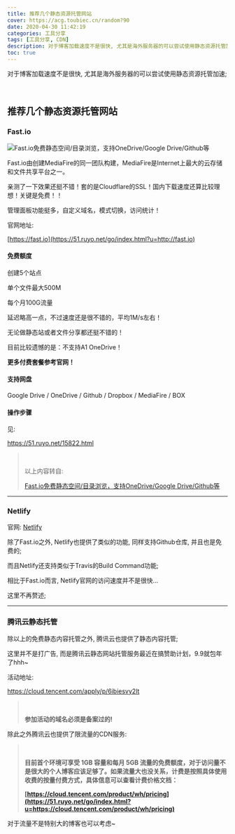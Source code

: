 ```yaml
---
title: 推荐几个静态资源托管网站
cover: https://acg.toubiec.cn/random?90
date: 2020-04-30 11:42:19
categories: 工具分享
tags: [工具分享, CDN]
description: 对于博客加载速度不是很快, 尤其是海外服务器的可以尝试使用静态资源托管加速;
toc: true
---
```


对于博客加载速度不是很快, 尤其是海外服务器的可以尝试使用静态资源托管加速;

<br/>

<!--more-->

<!-- **目录:** -->

<!-- toc -->

<!-- <br/> -->

## 推荐几个静态资源托管网站

### Fast.io

![Fast.io免费静态空间/目录浏览，支持OneDrive/Google Drive/Github等](https://p.pstatp.com/origin/ffc90000e803dc710bfe)

Fast.io由创建MediaFire的同一团队构建，MediaFire是Internet上最大的云存储和文件共享平台之一。

亲测了一下效果还挺不错！套的是Cloudflare的SSL！国内下载速度还算比较理想！关键是免费！！

管理面板功能挺多，自定义域名，模式切换，访问统计！ 

官网地址:

[https://fast.io](https://51.ruyo.net/go/index.html?u=http://fast.io)

#### 免费额度

创建5个站点

单个文件最大500M

每个月100G流量

延迟略高一点，不过速度还是很不错的，平均1M/s左右！

无论做静态站或者文件分享都还挺不错的！

目前比较遗憾的是：不支持A1 OneDrive！

**更多付费套餐参考官网！**

#### 支持网盘

Google Drive / OneDrive / Github / Dropbox / MediaFire / BOX

#### 操作步骤

见:

https://51.ruyo.net/15822.html

><br/>
>
>以上内容转自:
>
>[Fast.io免费静态空间/目录浏览，支持OneDrive/Google Drive/Github等]()

****

### Netlify

官网: [Netlify](https://www.netlify.com/)

除了Fast.io之外, Netlify也提供了类似的功能, 同样支持Github仓库, 并且也是免费的;

而且Netlify还支持类似于Travis的Build Command功能;

相比于Fast.io而言, Netlify官网的访问速度并不是很快…

这里不再赘述;

****

### 腾讯云静态托管

除以上的免费静态内容托管之外, 腾讯云也提供了静态内容托管;

这里并不是打广告, 而是腾讯云静态网站托管服务最近在搞赞助计划，9.9就包年了hhh~

活动地址:

https://cloud.tencent.com/apply/p/6ibiesvy2lt

><br/>
>
>**参加活动的域名必须是备案过的!**

除此之外腾讯云也提供了限流量的CDN服务:

><br/>
>
>**目前首个环境可享受 1GB 容量和每月 5GB 流量的免费额度，对于访问量不是很大的个人博客应该足够了。如果流量大也没关系，计费是按照具体使用收费的按量付费方式，具体信息可以查看计费价格文档：**
>
>**[https://cloud.tencent.com/product/wh/pricing](https://51.ruyo.net/go/index.html?u=https://cloud.tencent.com/product/wh/pricing)**

对于流量不是特别大的博客也可以考虑~

<br/>